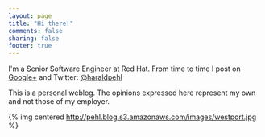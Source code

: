 ```yaml
---
layout: page
title: "Hi there!"
comments: false
sharing: false
footer: true
---
```

I'm a Senior Software Engineer at Red Hat. From time to time I post on
[Google+](https://plus.google.com/112941298216109713269/posts) and Twitter: [@haraldpehl](https://twitter.com/haraldpehl)

This is a personal weblog. The opinions expressed here represent my own and not those of my employer.

{% img centered http://pehl.blog.s3.amazonaws.com/images/westport.jpg %}
